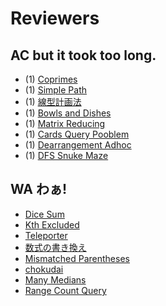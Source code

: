 # Reviewers

## AC but it took too long.

- (1) [Coprimes](https://atcoder.jp/contests/abc215/tasks/abc215_d)
- (1) [Simple Path](https://atcoder.jp/contests/abc270/tasks/abc270_c)
- (1) [線型計画法](https://atcoder.jp/contests/abc338/tasks/abc338_c)
- (1) [Bowls and Dishes](https://atcoder.jp/contests/abc190/tasks/abc190_c)
- (1) [Matrix Reducing](https://atcoder.jp/contests/abc264/tasks/abc264_c)
- (1) [Cards Query Pooblem](https://atcoder.jp/contests/abc298/tasks/abc298_c)
- (1) [Dearrangement Adhoc](https://atcoder.jp/contests/abc072/submissions/me)
- (1) [DFS Snuke Maze](https://atcoder.jp/contests/abc308/tasks/abc308_d)

## WA わぁ!

- [Dice Sum](https://atcoder.jp/contests/abc248/tasks/abc248_c)
- [Kth Excluded](https://atcoder.jp/contests/abc205/tasks/abc205_d)
- [Teleporter](https://atcoder.jp/contests/abc167/tasks/abc167_d)
- [数式の書き換え](https://atcoder.jp/contests/abc033/tasks/abc033_c)
- [Mismatched Parentheses](https://atcoder.jp/contests/abc307/submissions/52809017)
- [chokudai](https://atcoder.jp/contests/abc211/tasks/abc211_c)
- [Many Medians](https://atcoder.jp/contests/abc094/tasks/arc095_a)
- [Range Count Query](https://atcoder.jp/contests/abc248/tasks/abc248_d)
